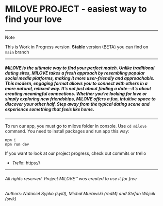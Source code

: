 # MILOVE PROJECT - easiest way to find your love
---
> [!NOTE]
> This is Work in Progress version.
> **Stable** version (BETA) you can find on `main` branch 
---
##### MILOVE is the ultimate way to find your perfect match. Unlike traditional dating sites, MILOVE takes a fresh approach by resembling popular social media platforms, making it more user-friendly and approachable. This modern, engaging format allows you to connect with others in a more natural, relaxed way. It’s not just about finding a date—it’s about creating meaningful connections. Whether you're looking for love or simply exploring new friendships, MILOVE offers a fun, intuitive space to discover your other half. Step away from the typical dating scene and experience something that feels like home.
---
To run our app, you must go to milove folder in console. Use `cd milove` command.
You need to install packages and run app this way:
```nodejs
npm i
npm run dev
```

If you want to look at our project progress, check out commits or trello
 - *Trello*: https://


---

###### All rights reserved. Project MILOVE™️ was created to use it for free
###### Authors: Nataniel Sypko (syi0), Michał Murawski (redM) and Stefan Wójcik (swk)